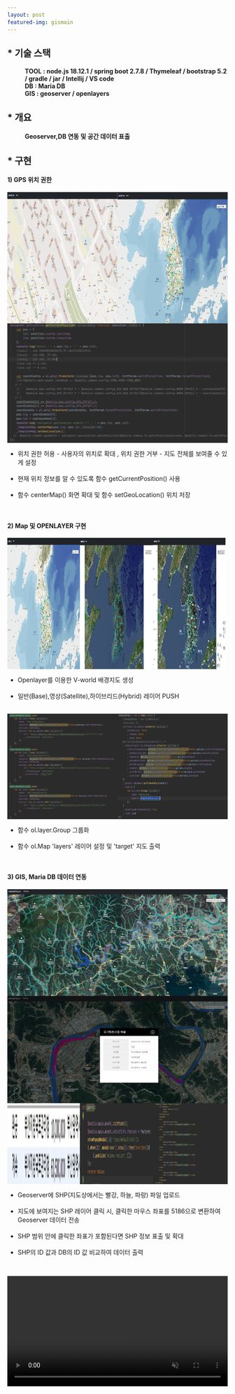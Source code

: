 ```yaml
---
layout: post
featured-img: gismain
---
```



## * 기술 스택 
<h4 style="margin-left: 40px;" > TOOL : node.js 18.12.1 / spring boot 2.7.8 / Thymeleaf / bootstrap 5.2 / gradle / jar / Intellij / VS code
<br>DB :   Maria DB 
<br>GIS :  geoserver  / openlayers</h4>


## * 개요
<h4 style="margin-left: 40px;"><strong>Geoserver,DB 연동</strong> 및 <strong>공간 데이터 표출</strong></h4>


<div >
<h2>* 구현</h2>
<h4>1) GPS 위치 권한</h4>
    <div style=" display: flex;mjustify-content: space-between; flex-wrap: wrap;" >
    <img src="/assets/img/posts/1.위치 권한 o.png"   style="width: 50%;  height: 300px;"/>
    <img src="/assets/img/posts/1.위치 권한 x.png"   style="width: 50%;  height: 300px;  "/>
        <img src="/assets/img/posts/1.위치 권한 여부.png"  />
     <ul>
      <li>위치 권한 허용 - 사용자의 위치로 확대 , 위치 권한 거부 - 지도 전체를 보여줄 수 있게 설정</li>
      <br>
      <li>현재 위치 정보를 알 수 있도록 함수 getCurrentPosition() 사용</li>
      <br>
      <li>함수 centerMap() 화면 확대 및 함수 setGeoLocation() 위치 저장</li>
      <br>
    </ul>
   </div>

<h4>2) Map 및 OPENLAYER 구현</h4>
  <div style=" display: flex;mjustify-content: space-between; flex-wrap: wrap;" >
    <img src="/assets/img/posts/2.화면-1.png"   style="width: 33%; height: 300px; "/>
    <img src="/assets/img/posts/2.화면-2.png"   style="width: 33%; height: 300px;  "/>
     <img src="/assets/img/posts/2.화면-3.png"   style="width: 33%; height: 300px;  "/>
      <ul >
      <li>Openlayer를 이용한 V-world 배경지도 생성</li>
      <br>
      <li>일반(Base),영상(Satellite),하이브리드(Hybrid) 레이어 PUSH</li>
      <br>
    </ul>
   </div>
 <div style=" display: flex;mjustify-content: space-between; flex-wrap: wrap;" >
    <img src="/assets/img/posts/2.vworld 이용한 화면 배열로 담기.png"   style="width: 50%; "/>
    <img src="/assets/img/posts/2.화면 타겟에 올리기.png"   style="width: 50%; "/>
      <ul >  
      <li>함수 ol.layer.Group 그룹화</li>
      <br>
      <li>함수 ol.Map 'layers' 레이어 설정 및 'target' 지도 출력</li>
      <br>
    </ul>
   </div>

<h4>3) GIS, Maria DB 데이터 연동</h4>
<div style=" display: flex;mjustify-content: space-between; flex-wrap: wrap;" >
    <img src="/assets/img/posts/3.3개의 하천 geoserver.png" style="width:100%; "/>
    <img src="/assets/img/posts/4.클릭시 줌인 및 하천정보 팝업 출력.png"   style="width:100% "/>
     <img src="/assets/img/posts/re_타임리프.jpg"   style="width:33%;"/>
    <img src="/assets/img/posts/4.클릭시 가져온정보로 그 shp의 위치 줌인.png"   style="width:33% ;"/>
      <img src="/assets/img/posts/4.타임리프 데이터.png"   style="width:34%; "/>
      <ul >
      <li>Geoserver에 SHP(지도상에서는 빨강, 하늘, 파랑) 파일 업로드</li>
      <br>
      <li>지도에 보여지는 SHP 레이어 클릭 시, 클릭한 마우스 좌표를 5186으로 변환하여 Geoserver 데이터 전송</li>
      <br>
      <li>SHP 범위 안에 클릭한 좌표가 포함된다면 SHP 정보 표출 및 확대</li>
      <br>
      <li>SHP의 ID 값과 DB의 ID 값 비교하여 데이터 출력</li>
      <br>
    </ul>
   </div>

</div>

<video src="/assets/img/posts/demo.mp4"  style="width: 100%;" controls autoplay muted></video>


 
 